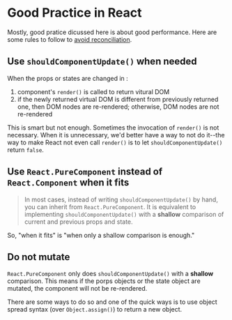 # Good Practice in React

Mostly, good pratice dicussed here is about good performance. Here are some rules to follow to [avoid reconciliation](https://reactjs.org/docs/optimizing-performance.html#avoid-reconciliation).

## Use `shouldComponentUpdate()` when needed

When the props or states are changed in :

1. component's `render()` is called to return vitural DOM
1. if the newly returned virtual DOM is different from previously returned one, then DOM nodes are re-rendered; otherwise, DOM nodes are not re-rendered

This is smart but not enough. Sometimes the invocation of `render()` is not necessary. When it is unnecessary, we'd better have a way to not do it--the way to make React not even call `render()` is to let `shouldComponentUpdate()` return `false`.

## Use `React.PureComponent` instead of `React.Component` when it fits

> In most cases, instead of writing `shouldComponentUpdate()` by hand, you can inherit from `React.PureComponent`. It is equivalent to implementing `shouldComponentUpdate()` with a **shallow** comparison of current and previous props and state.

So, "when it fits" is "when only a shallow comparison is enough."

## Do not mutate

`React.PureComponent` only does `shouldComponentUpdate()` with a **shallow** comparison. This means if the porps objects or the state object are mutated, the component will not be re-rendered.

There are some ways to do so and one of the quick ways is to use object spread syntax (over `Object.assign()`) to return a new object.
